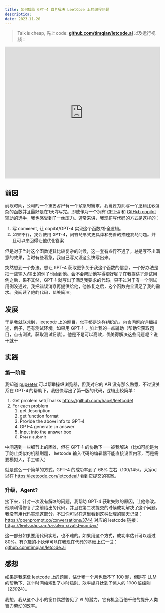 ```yaml
---
title: 如何帮助 GPT-4 自主解决 LeetCode 上的编程问题
description: 
date: 2023-11-20
---
```


> Talk is cheap, 先上 code: **[github.com/timqian/letcode.ai](https://github.com/timqian/letcode.ai)** 以及运行视频：

<iframe 
  style="width: 640px; height: 430px; max-width: 100%"
  src="https://player.bilibili.com/player.html?bvid=BV1L94y1H78U" scrolling="no" border="0" frameborder="no" framespacing="0" allowfullscreen="true"> 
</iframe>


## 前因

前段时间，公司的一个重要客户有一个紧急的需求，我需要为此写一个逻辑比较复杂的函数并且最好是在1天内写完。即使作为一个拥有 [GPT-4](https://openai.com/gpt-4) 和 [GitHub copilot](https://github.com/features/copilot) 辅助的选手，我也感受到了一丝压力。通常来讲，我现在写代码的方式是这样的：

1. 写 comment, 让 copilot/GPT-4 实现这个函数/补全逻辑。
2. 如果不行，我会使用 GPT-4，问答的形式更具体和完善的描述我的问题。并且可以来回得让他优化答案

但是对于当时这个函数逻辑比较复杂的时候，这一套有点行不通了，总是写不出满意的效果，当时有些着急，我自己写又没这么快写出来。

突然想到一个办法。想让 GPT-4 获取更多关于我这个函数的信息，一个好办法是把一些输入/输出的例子也给到他。会不会帮助他写得更好呢？在我提供了测试用例之后，果不其然，GPT-4 就写出了满足我要求的代码。只不过对于有一个测试用例没通过。我把错误消息再提供给他，他修复之后，这个函数完全满足了我的需求。我阅读了他的代码，优美简洁。

## 发展

于是我就联想到，leetcode 上的题目，似乎都是这样组织的。包含问题的详细描述，例子，还有测试环境。如果用 GPT-4 ，加上我的一点辅助（帮助它获取题目，点击测试，获取测试反馈）。他是不是可以高效，优美得解决这些问题呢？说干就干

## 实践

### 第一阶段

我知道 [pupeeter](https://github.com/puppeteer/puppeteer) 可以帮助操纵浏览器，但我对它的 API 没有那么熟悉，不过没关系在 GPT-4 的帮助下，我很快写出了第一版的代码，逻辑比较简单：

1. Get problem set(Thanks https://github.com/haoel/leetcode)
2. For each problem
    1. get description
    2. get function format
    3. Provide the above info to GPT-4
    4. GPT-4 generate an answer
    5. Input into the answer box
    6. Press submit

中间遇到一些细节上的困难，但在 GPT-4 的协助下一一被我解决（比如可能是为了防止类似的机器刷题， leetcode 输入代码的编辑器不能直接设置内容，而是需要模拟人，手工输入）

就是这么一个简单的方式，GPT-4 的成功率到了 68% 左右（100/145）。大家可以在 https://leetcode.com/letcodeai/ 看到它提交的答案。


### 升级，Agent?

接下来，针对一次没有解决的问题，我帮助 GPT-4 获取失败的原因，让他修改。他顺利得修复了之前给出的代码，并且在第二次提交的时候成功解决了这个问题。我没有用代码实现这部分，不过你可以在这里看到这种处理的聊天记录：https://openprompt.co/conversations/3744 对应的 leetcode 链接：https://leetcode.com/problems/valid-number/

这一部分如果要用代码实现，也不难的。如果用这个方式，成功率估计可以超过 80%。有兴趣的小伙伴可以在我现在代码的基础上试一试：[github.com/timqian/letcode.ai](https://github.com/timqian/letcode.ai)

## 感想

如果是我来做 leetcode 上的题目，估计我一个月也做不了 100 题，但是在 LLM 的帮助下，这个时间缩短到了小时级别。效率提升达到了惊人的 1000 倍级别（2*30*24）。

我想，我从这个小小的窗口偶然瞥见了 AI 的潜力，它有机会百倍千倍的提升人类智力劳动的效率。